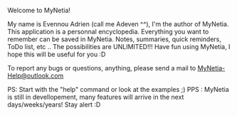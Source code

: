 Welcome to MyNetia!

My name is Evennou Adrien (call me Adeven ^^), I'm the author of MyNetia.
This application is a personnal encyclopedia. Everything you want to remember can be saved in MyNetia.
Notes, summaries, quick reminders, ToDo list, etc .. The possibilities are UNLIMITED!!!
Have fun using MyNetia, I hope this will be useful for you :D

To report any bugs or questions, anything, please send a mail to MyNetia-Help@outlook.com

PS: Start with the "help" command or look at the examples ;)
PPS : MyNetia is still in devellopement, many features will arrive in the next days/weeks/years! Stay alert :D
